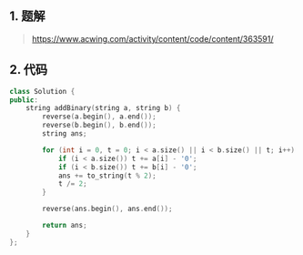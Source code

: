 ## 1. 题解
> https://www.acwing.com/activity/content/code/content/363591/

## 2. 代码
```c++
class Solution {
public:
    string addBinary(string a, string b) {
        reverse(a.begin(), a.end());
        reverse(b.begin(), b.end());
        string ans;

        for (int i = 0, t = 0; i < a.size() || i < b.size() || t; i++) {
            if (i < a.size()) t += a[i] - '0';
            if (i < b.size()) t += b[i] - '0';
            ans += to_string(t % 2);
            t /= 2;
        }

        reverse(ans.begin(), ans.end());

        return ans;
    }
};
```